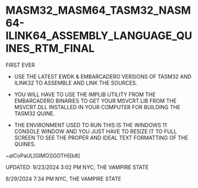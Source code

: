 # MASM32_MASM64_TASM32_NASM64-ILINK64_ASSEMBLY_LANGUAGE_QUINES_RTM_FINAL
FIRST EVER

- USE THE LATEST EWDK & EMBARCADERO VERSIONS OF TASM32 AND ILINK32 TO ASSEMBLE AND LINK THE SOURCES.

- YOU WILL HAVE TO USE THE IMPLIB UTILITY FROM THE EMBARCADERO BINARIES TO GET YOUR MSVCRT.LIB FROM THE MSVCRT.DLL INSTALLED IN YOUR COMPUTER FOR BUILDING THE TASM32 QUINE.

- THE ENVIRONMENT USED TO RUN THIS IS THE WINDOWS 11 CONSOLE WINDOW AND YOU JUST HAVE TO RESIZE IT TO FULL SCREEN TO SEE THE PROPER AND IDEAL TEXT FORMATTING OF THE QUINES.

~alCoPaUL[GIMO][GOTH][b8]

UPDATED: 9/23/2024 3:02 PM
NYC, THE VAMPIRE STATE

8/29/2024 7:34 PM 
NYC, THE VAMPIRE STATE
